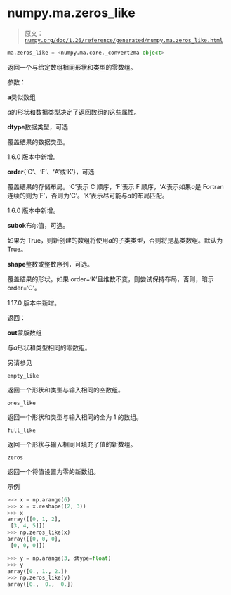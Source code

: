 # numpy.ma.zeros_like

> 原文：[`numpy.org/doc/1.26/reference/generated/numpy.ma.zeros_like.html`](https://numpy.org/doc/1.26/reference/generated/numpy.ma.zeros_like.html)

```py
ma.zeros_like = <numpy.ma.core._convert2ma object>
```

返回一个与给定数组相同形状和类型的零数组。

参数：

**a**类似数组

*a*的形状和数据类型决定了返回数组的这些属性。

**dtype**数据类型，可选

覆盖结果的数据类型。

1.6.0 版本中新增。

**order**{‘C’、‘F’、‘A’或‘K’}，可选

覆盖结果的存储布局。‘C’表示 C 顺序，‘F’表示 F 顺序，‘A’表示如果*a*是 Fortran 连续的则为‘F’，否则为‘C’。‘K’表示尽可能与*a*的布局匹配。

1.6.0 版本中新增。

**subok**布尔值，可选。

如果为 True，则新创建的数组将使用*a*的子类类型，否则将是基类数组。默认为 True。

**shape**整数或整数序列，可选。

覆盖结果的形状。如果 order=‘K’且维数不变，则尝试保持布局，否则，暗示 order=‘C’。

1.17.0 版本中新增。

返回：

**out**蒙版数组

与*a*形状和类型相同的零数组。

另请参见

`empty_like`

返回一个形状和类型与输入相同的空数组。

`ones_like`

返回一个形状和类型与输入相同的全为 1 的数组。

`full_like`

返回一个形状与输入相同且填充了值的新数组。

`zeros`

返回一个将值设置为零的新数组。

示例

```py
>>> x = np.arange(6)
>>> x = x.reshape((2, 3))
>>> x
array([[0, 1, 2],
 [3, 4, 5]])
>>> np.zeros_like(x)
array([[0, 0, 0],
 [0, 0, 0]]) 
```

```py
>>> y = np.arange(3, dtype=float)
>>> y
array([0., 1., 2.])
>>> np.zeros_like(y)
array([0.,  0.,  0.]) 
```
